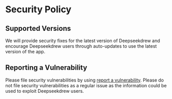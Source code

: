 # Security Policy

## Supported Versions

We will provide security fixes for the latest version of Deepseekdrew and encourage Deepseekdrew users through auto-updates to use the latest version of the app.

## Reporting a Vulnerability

Please file security vulnerabilities by using [report a vulnerability](https://github.com/deepseekdrew-sh/deepseekdrew/security/advisories/new). Please do not file security vulnerabilities as a regular issue as the information could be used to exploit Deepseekdrew users.
